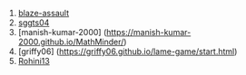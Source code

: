1. [blaze-assault](https://blaze-assault.github.io/game/color.html)
2. [sggts04](https://shreyasgupta.in/SquareJumper/)
3. [manish-kumar-2000] (https://manish-kumar-2000.github.io/MathMinder/)
4. [griffy06] (https://griffy06.github.io/lame-game/start.html)
4. [Rohini13](https://rohini13.github.io/Tic-Tac-Toe/)